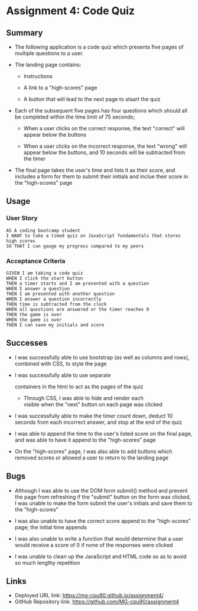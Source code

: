 # Assignment 4: Code Quiz

## Summary

* The following application is a code quiz which presents five pages of multiple questions to a user.

* The landing page contains: 

    * Instructions

    * A link to a "high-scores" page 

    * A button that will lead to the next page to staart the quiz

* Each of the subsequent five pages has four questions which should all be completed within the time limit of 75 seconds; 

    * When a user clicks on the correct response, the text "correct" will appear below the buttons

    * When a user clicks on the incorrect response, the text "wrong" will appear below the buttons, and 10 seconds will be subtracted from the timer

* The final page takes the user's time and lists it as their score, and includes a form for them to submit their initials and inclue their score in the "high-scores" page


## Usage
### User Story

```
AS A coding bootcamp student
I WANT to take a timed quiz on JavaScript fundamentals that stores high scores
SO THAT I can gauge my progress compared to my peers
```

### Acceptance Criteria

```
GIVEN I am taking a code quiz
WHEN I click the start button
THEN a timer starts and I am presented with a question
WHEN I answer a question
THEN I am presented with another question
WHEN I answer a question incorrectly
THEN time is subtracted from the clock
WHEN all questions are answered or the timer reaches 0
THEN the game is over
WHEN the game is over
THEN I can save my initials and score
```


## Successes

* I was successfully able to use bootstrap (as well as columns and rows), combined with CSS, to style the page

* I was successfully able to use separate <div> containers in the html to act as the pages of the quiz

    * Through CSS, I was able to hide and render each <div> visible when the "next" button on each page was clicked

* I was successfully able to make the timer count down, deduct 10 seconds from each incorrect answer, and stop at the end of the quiz

* I was able to append the time to the user's listed score on the final page, and was able to have it append to the "high-scores" page

* On the "high-scores" page, I was also able to add buttons which removed scores or allowed a user to return to the landing page

## Bugs
* Although I was able to use the DOM form submit() method and prevent the page from refreshing if the "submit" button on the form was clicked, I was unable to make the form submit the user's initials and save them to the "high-scores"

* I was also unable to have the correct score append to the "high-scores" page; the initial time appends

* I was also unable to write a function that would determine that a user would receive a score of 0 if none of the responses were clicked

* I was unable to clean up the JavaScript and HTML code so as to avoid so much lengthy repetition

## Links
* Deployed URL link: https://mg-cpu90.github.io/assignment4/
* GitHub Repository link: https://github.com/MG-cpu90/assignment4